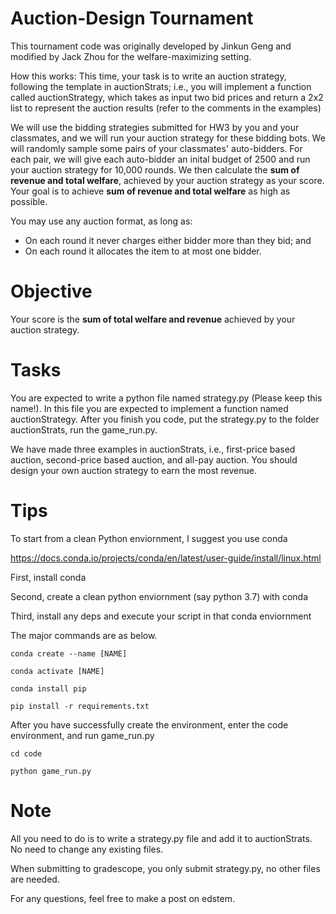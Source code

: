 # Auction-Design Tournament

This tournament code was originally developed by Jinkun Geng and modified by Jack Zhou for the welfare-maximizing setting.


How this works:
This time, your task is to write an auction strategy, following the template in auctionStrats; i.e., you will implement a function called auctionStrategy, which takes as input two bid prices and return a 2x2 list to represent the auction results (refer to the comments in the examples)

We will use the bidding strategies submitted for HW3 by you and your classmates, and we will run your auction strategy for these bidding bots. We will randomly sample some pairs of your classmates' auto-bidders. For each pair, we will give each auto-bidder an inital budget of 2500 and run your auction strategy for 10,000 rounds. We then calculate the **sum of revenue and total welfare**, achieved by your auction strategy as your score. Your goal is to achieve **sum of revenue and total welfare** as high as possible. 

You may use any auction format, as long as:
* On each round it never charges either bidder more than they bid; and
* On each round it allocates the item to at most one bidder.



# Objective
Your score is the **sum of total welfare and revenue** achieved by your auction strategy. 



# Tasks
You are expected to write a python file named strategy.py (Please keep this name!). In this file you are expected to implement a function named auctionStrategy. After you finish you code, put the strategy.py to the folder auctionStrats, run the game_run.py.


We have made three examples in auctionStrats, i.e., first-price based auction, second-price based auction, and all-pay auction. You should design your own auction strategy to earn the most revenue. 



# Tips

To start from a clean Python enviornment, I suggest you use conda 

https://docs.conda.io/projects/conda/en/latest/user-guide/install/linux.html

First, install conda

Second, create a clean python enviornment (say python 3.7) with conda

Third, install any deps and execute your script in that conda enviornment 

The major commands are as below. 

```
conda create --name [NAME]

conda activate [NAME]

conda install pip

pip install -r requirements.txt
```

After you have successfully create the environment, enter the code environment, and run game_run.py

```
cd code 

python game_run.py
```


# Note

All you need to do is to write a strategy.py file and add it to auctionStrats. No need to change any existing files.

When submitting to gradescope, you only submit strategy.py, no other files are needed.

For any questions, feel free to make a post on edstem.
